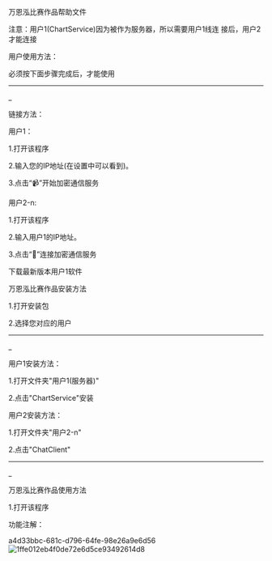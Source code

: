 万恩泓比赛作品帮助文件

注意：用户1(ChartService)因为被作为服务器，所以需要用户1线连
接后，用户2才能连接

用户使用方法：

必须按下面步骤完成后，才能使用

_________________________________________________________________________________
_

链接方法：

用户1：

1.打开该程序

2.输入您的IP地址(在设置中可以看到)。

3.点击“📹”开始加密通信服务

用户2-n:

1.打开该程序

2.输入用户1的IP地址。

3.点击“🔗”连接加密通信服务

下载最新版本用户1软件

万恩泓比赛作品安装方法

1.打开安装包

2.选择您对应的用户

_________________________________________________________________________________
_

用户1安装方法：

1.打开文件夹"用户1(服务器)"

2.点击"ChartService"安装

用户2安装方法：

1.打开文件夹"用户2-n"

2.点击"ChatClient"

_________________________________________________________________________________
_

万恩泓比赛作品使用方法

1.打开该程序

功能注解：

a4d33bbc-681c-d796-64fe-98e26a9e6d56![1ffe012eb4f0de72e6d5ce93492614d8](https://user-images.githubusercontent.com/123353616/224469420-a4aa25cf-c07d-4539-8a9d-5cf30b8264f9.jpg)
